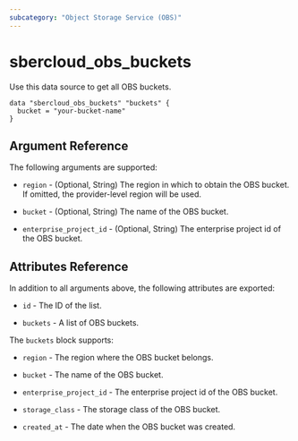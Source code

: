 ```yaml
---
subcategory: "Object Storage Service (OBS)"
---
```


# sbercloud_obs_buckets

Use this data source to get all OBS buckets.

```hcl
data "sbercloud_obs_buckets" "buckets" {
  bucket = "your-bucket-name"
}
```

## Argument Reference

The following arguments are supported:

* `region` - (Optional, String) The region in which to obtain the OBS bucket.
  If omitted, the provider-level region will be used.

* `bucket` - (Optional, String) The name of the OBS bucket.

* `enterprise_project_id` - (Optional, String) The enterprise project id of the OBS bucket.

## Attributes Reference

In addition to all arguments above, the following attributes are exported:

* `id` - The ID of the list.

* `buckets` - A list of OBS buckets.

The `buckets` block supports:

* `region` - The region where the OBS bucket belongs.

* `bucket` - The name of the OBS bucket.

* `enterprise_project_id` - The enterprise project id of the OBS bucket.

* `storage_class` - The storage class of the OBS bucket.

* `created_at` - The date when the OBS bucket was created.
